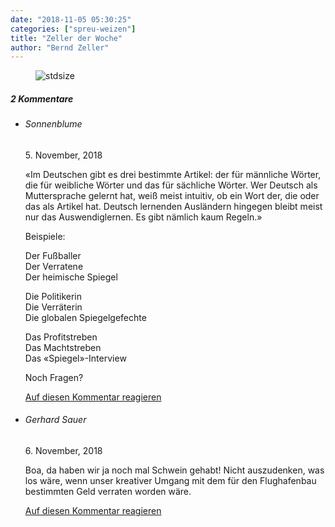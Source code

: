 ```yaml
---
date: "2018-11-05 05:30:25"
categories: ["spreu-weizen"]
title: "Zeller der Woche"
author: "Bernd Zeller"
---
```



<figure>
<img src="https://www.publicomag.com/wp-content/uploads/2018/11/Unterschrift-1320x927.jpg" alt=stdsize>
</figure>


<!--more-->
<h5 class="comments-h">
2 Kommentare </h5>
<ul class="commentlist">
<li class="comment even thread-even depth-1 clearfix" id="li-comment-6085">
<h6 class="author">Sonnenblume</h6> <span class="date">5. November, 2018</span>



«Im Deutschen gibt es drei bestimmte Artikel: der für männliche Wörter, die für weibliche Wörter und das für sächliche Wörter. Wer Deutsch als Muttersprache gelernt hat, weiß meist intuitiv, ob ein Wort der, die oder das als Artikel hat. Deutsch lernenden Ausländern hingegen bleibt meist nur das Auswendiglernen. Es gibt nämlich kaum Regeln.» 

Beispiele: 

Der Fußballer<br>
Der Verratene<br>
Der heimische Spiegel

Die Politikerin<br>
Die Verräterin<br>
Die globalen Spiegelgefechte

Das Profitstreben<br>
Das Machtstreben<br>
Das «Spiegel»-Interview

Noch Fragen?

<a rel="nofollow" class="comment-reply-link" href="#comment-6085" data-commentid="6085" data-postid="7777" data-belowelement="comment-6085" data-respondelement="respond" data-replyto="Antworte auf Sonnenblume" aria-label="Antworte auf Sonnenblume">Auf diesen Kommentar reagieren</a> 


</li>
<li class="comment odd alt thread-odd thread-alt depth-1 clearfix" id="li-comment-6111">
<h6 class="author">Gerhard Sauer</h6> <span class="date">6. November, 2018</span>



Boa, da haben wir ja noch mal Schwein gehabt! Nicht auszudenken, was los wäre, wenn unser kreativer Umgang mit dem für den Flughafenbau bestimmten Geld verraten worden wäre.

<a rel="nofollow" class="comment-reply-link" href="#comment-6111" data-commentid="6111" data-postid="7777" data-belowelement="comment-6111" data-respondelement="respond" data-replyto="Antworte auf Gerhard Sauer" aria-label="Antworte auf Gerhard Sauer">Auf diesen Kommentar reagieren</a> 


</li>
</ul>
